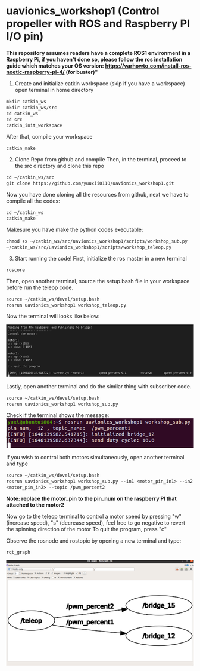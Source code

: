 # uavionics_workshop1 (Control propeller with ROS and Raspberry PI I/O pin)

__This repository assumes readers have a complete ROS1 environment in a Raspberry Pi, if you haven't done so, please follow the ros installation guide which matches your OS version: https://varhowto.com/install-ros-noetic-raspberry-pi-4/ (for buster)"__

1) Create and initialize catkin workspace (skip if you have a workspace)
  open terminal in home directory
  ```
  mkdir catkin_ws
  mkdir catkin_ws/src
  cd catkin_ws
  cd src
  catkin_init_workspace
  ```
  
  After that, compile your workspace
  ```
  catkin_make
  ```
  
2) Clone Repo from github and compile
  Then, in the terminal, proceed to the src directory and clone this repo
  ```
  cd ~/catkin_ws/src
  git clone https://github.com/yuuxii0110/uavionics_workshop1.git
  ```
  
  Now you have done cloning all the resources from github, next we have to compile all the codes:
  ```
  cd ~/catkin_ws
  catkin_make
  ```
  Makesure you have make the python codes executable:
  ```
  chmod +x ~/catkin_ws/src/uavionics_workshop1/scripts/workshop_sub.py ~/catkin_ws/src/uavionics_workshop1/scripts/workshop_teleop.py
  ```
  
  
3) Start running the code!
  First, initialize the ros master in a new terminal
  ```
  roscore
  ```
  
  Then, open another terminal, source the setup.bash file in your workspace before run the teleop code.
  ```
  source ~/catkin_ws/devel/setup.bash
  rosrun uavionics_workshop1 workshop_teleop.py
  ```
  
  Now the terminal will looks like below:
  
  
  ![alt test](https://github.com/yuuxii0110/uavionics_workshop1/blob/main/images/teleop_terminal.png?raw=true)
  
  Lastly, open another terminal and do the similar thing with subscriber code.
  ```
  source ~/catkin_ws/devel/setup.bash
  rosrun uavionics_workshop1 workshop_sub.py
  ```
  
  Check if the terminal shows the message:
  ![alt test](https://github.com/yuuxii0110/uavionics_workshop1/blob/main/images/sub_terminal.png?raw=true)
  
  If you wish to control both motors simultaneously, open another terminal and type
  ```
  source ~/catkin_ws/devel/setup.bash
  rosrun uavionics_workshop1 workshop_sub.py --in1 <motor_pin_in1> --in2 <motor_pin_in2> --topic /pwm_percent2
  ```
  __Note: replace the motor_pin to the pin_num on the raspberry PI that attached to the motor2__
  
  Now go to the teleop terminal to control a motor speed by pressing "w" (increase speed), "s" (decrease speed), feel free to go negative to revert the spinning direction of the motor
  To quit the program, press "c"
  
  Observe the rosnode and rostopic by opening a new terminal and type:
  ```
  rqt_graph
  ```
  ![alt test](https://github.com/yuuxii0110/uavionics_workshop1/blob/main/images/rosgraph2.png?raw=true)
  
  
  
 
  

  
